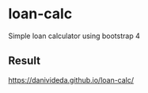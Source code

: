 # loan-calc

Simple loan calculator using bootstrap 4

## Result

<https://danivideda.github.io/loan-calc/>
